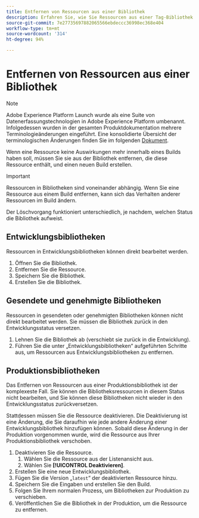 ```yaml
---
title: Entfernen von Ressourcen aus einer Bibliothek
description: Erfahren Sie, wie Sie Ressourcen aus einer Tag-Bibliothek entfernen können.
source-git-commit: 7e27735697882065566ebdeccc36998ec368e404
workflow-type: tm+mt
source-wordcount: '314'
ht-degree: 94%

---
```


# Entfernen von Ressourcen aus einer Bibliothek

>[!NOTE]
>
>Adobe Experience Platform Launch wurde als eine Suite von Datenerfassungstechnologien in Adobe Experience Platform umbenannt. Infolgedessen wurden in der gesamten Produktdokumentation mehrere Terminologieänderungen eingeführt. Eine konsolidierte Übersicht der terminologischen Änderungen finden Sie im folgenden [Dokument](../../term-updates.md).

Wenn eine Ressource keine Auswirkungen mehr innerhalb eines Builds haben soll, müssen Sie sie aus der Bibliothek entfernen, die diese Ressource enthält, und einen neuen Build erstellen.

>[!IMPORTANT]
>
>Ressourcen in Bibliotheken sind voneinander abhängig. Wenn Sie eine Ressource aus einem Build entfernen, kann sich das Verhalten anderer Ressourcen im Build ändern.

Der Löschvorgang funktioniert unterschiedlich, je nachdem, welchen Status die Bibliothek aufweist.

## Entwicklungsbibliotheken

Ressourcen in Entwicklungsbibliotheken können direkt bearbeitet werden.

1. Öffnen Sie die Bibliothek.
1. Entfernen Sie die Ressource.
1. Speichern Sie die Bibliothek.
1. Erstellen Sie die Bibliothek.

## Gesendete und genehmigte Bibliotheken

Ressourcen in gesendeten oder genehmigten Bibliotheken können nicht direkt bearbeitet werden. Sie müssen die Bibliothek zurück in den Entwicklungsstatus versetzen.

1. Lehnen Sie die Bibliothek ab (verschiebt sie zurück in die Entwicklung).
1. Führen Sie die unter „Entwicklungsbibliotheken“ aufgeführten Schritte aus, um Ressourcen aus Entwicklungsbibliotheken zu entfernen.

## Produktionsbibliotheken

Das Entfernen von Ressourcen aus einer Produktionsbibliothek ist der komplexeste Fall. Sie können die Bibliotheksressourcen in diesem Status nicht bearbeiten, und Sie können diese Bibliotheken nicht wieder in den Entwicklungsstatus zurückversetzen.

Stattdessen müssen Sie die Ressource deaktivieren. Die Deaktivierung ist eine Änderung, die Sie daraufhin wie jede andere Änderung einer Entwicklungsbibliothek hinzufügen können. Sobald diese Änderung in der Produktion vorgenommen wurde, wird die Ressource aus Ihrer Produktionsbibliothek verschoben.

1. Deaktivieren Sie die Ressource.
   1. Wählen Sie die Ressource aus der Listenansicht aus.
   1. Wählen Sie **[!UICONTROL Deaktivieren]**.
1. Erstellen Sie eine neue Entwicklungsbibliothek.
1. Fügen Sie die Version „`latest`“ der deaktivierten Ressource hinzu.
1. Speichern Sie die Eingaben und erstellen Sie den Build.
1. Folgen Sie Ihrem normalen Prozess, um Bibliotheken zur Produktion zu verschieben.
1. Veröffentlichen Sie die Bibliothek in der Produktion, um die Ressource zu entfernen.
